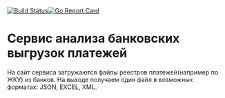 [![Build Status](https://travis-ci.org/mpuzanov/parser-bank.svg?branch=master)](https://travis-ci.org/mpuzanov/parser-bank)[![Go Report Card](https://goreportcard.com/badge/github.com/mpuzanov/parser-bank)](https://goreportcard.com/report/github.com/mpuzanov/parser-bank)
# Сервис анализа банковских выгрузок платежей

На сайт сервиса загружаются файлы реестров платежей(например по ЖКУ) из банков.
На выходе получаем один файл в возможных форматах: JSON, EXCEL, XML.